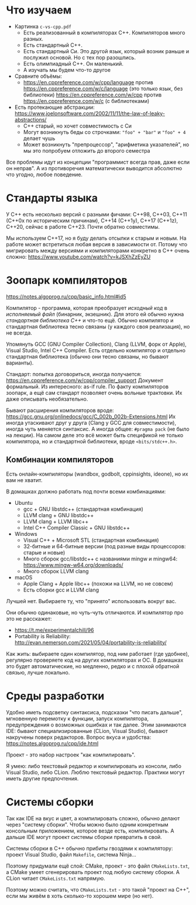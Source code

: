 # Что изучаем
* Картинка `c-vs-cpp.pdf`
    * Есть реализованный в компиляторах C++.
      Компиляторов много разных.
    * Есть стандартный C++.
    * Есть стандартный Си. Это другой язык, который возник раньше и послужил основой. Но с тех пор разошлись.
    * Есть олимпиадный C++. Он маленький.
    * А изучать мы будем что-то другое
* Сравните объёмы:
    * https://en.cppreference.com/w/cpp/language против https://en.cppreference.com/w/c/language
      (это только язык, без библиотеки)
    https://en.cppreference.com/w/cpp против https://en.cppreference.com/w/c (с библиотеками)
* Есть протекающие абстракции: https://www.joelonsoftware.com/2002/11/11/the-law-of-leaky-abstractions/
    * C++ старый, но хочет совместимость с Си
    * Могут возникнуть беды со строчками: `"foo" + "bar"` и `"foo" + 4` делает чушь
    * Может возникнуть "препроцессор", "арифметика указателей", но мы это попробуем
      отложить до второго семестра

Все проблемы идут из концепции "программист всегда прав, даже если он неправ".
А из противоречия математически выводится абсолютно что угодно, любое поведение.

# Стандарты языка
У C++ есть несколько версий с разными фичами: C++98, C++03, C++11 (C++0x по историческим причинам),
C++14 (C++1y), C++17 (C++1z), C++20, сейчас в работе C++23.
Почти обратно совместимы.

Мы используем C++17, но я буду делать отсылки к старым и новым.
На работе может встретиться любая версия в зависимости от.
Потому что мигрировать между версиями и компиляторами конкретно в C++ очень сложно: https://www.youtube.com/watch?v=kJSXhZzEyZU

# Зоопарк компиляторов
https://notes.algoprog.ru/cpp/basic_info.html#id5

Компилятор - программа, которая преобразует _исходный код_ в _исполняемый файл_ (бинарник, экзешник).
Для этого ей обычно нужна _стандартная библиотека C++_ и что-то ещё.
Обычно компилятор и стандартная библиотека тесно связаны (у каждого своя реализация), но не всегда.

Упомянуть GCC (GNU Compiler Collection), Clang (LLVM, форк от Apple), Visual Studio, Intel C++ Compiler.
Есть отдельно компилятор и отдельно стандартная библиотека (обычно они тесно связаны, но бывают варианты).

Стандарт: попытка договориться, иногда получается: https://en.cppreference.com/w/cpp/compiler_support
Документ формальный. Из интересного: as-if rule.
По факту компиляторов зоопарк, а ещё сам стандарт позволяет очень вольные трактовки.
Их даже описывать необязательно.

Бывают расширения компиляторов вроде: https://gcc.gnu.org/onlinedocs/gcc/C_002b_002b-Extensions.html
Их иногда утаскивают друг у друга (Clang у GCC для совместимости), иногда чуть меняется синтаксис.
А иногда общее: `#pragma pack` (не было на лекции).
На самом деле это всё может быть спецификой не только компилятора, но и стандартной библиотеки,
вроде `<bits/stdc++.h>`.

## Комбинации компиляторов
Есть онлайн-компиляторы (wandbox, godbolt, cppinsights, ideone), но их вам не хватит.

В домашках должно работать под почти всеми комбинациями:

* Ubuntu
    * gcc + GNU libstdc++ (стандартная комбинация)
    * LLVM clang + GNU libstdc++
    * LLVM clang + LLVM libc++
    * Intel C++ Compiler Classic + GNU libstdc++
* Windows
    * Visual C++ + Microsoft STL (стандартная комбинация)
    * 32-битные и 64-битные версии (под разные виды процессоров: старые и новые)
    * Много сборок gcc/libstdc++ с названиями mingw и mingw64: https://www.mingw-w64.org/downloads/
    * Много сборок LLVM clang
* macOS
    * Apple Clang + Apple libc++ (похожи на LLVM, но не совсем)
    * Есть сборки gcc и LLVM clang

Лучшей нет. Выбираете ту, что "принято" использовать вокруг вас.

Они обычно одинаковые, но чуть-чуть отличаются. И компилятор про это не расскажет:

* https://t.me/experimentalchill/96
* Portability is Reliability: http://evan.nemerson.com/2021/05/04/portability-is-reliability/

Как жить: выбираете один компилятор, под ним работает (где удобнее), регулярно проверяете код на
других компиляторах и ОС.
В домашках это будет автоматические, но медленно, редко и с плохой обратной связью, лучше локально.

# Среды разработки
Удобно иметь подсветку синтаксиса, подсказки "что писать дальше", мгновенную перемотку к функции,
запуск компилятора, предупреждения о возможных ошибках и так далее.
Этим занимаются IDE: бывают специализированные (CLion, Visual Studio), бывают накручены поверх редакторов.
Вопрос вкуса и удобства: https://notes.algoprog.ru/cpp/ide.html

Проект - это набор настроек "как компилировать".

Я умею: либо текстовый редактор и компилировать из консоли, либо Visual Studio, либо CLion.
Люблю текстовый редактор.
Практики могут иметь другие предпочтения.

# Системы сборки
Так как IDE на вкус и цвет, а компилировать сложно, обычно делают через "систему сборки".
Чтобы можно было одним конкретным консольным приложением, которое везде есть, компилировать.
А дальше IDE могут проект системы сборки превратить в свой.

Системы сборки в C++ обычно прибиты гвоздями к компилятору: проект Visual Studio, файл `Makefile`,
система Ninja...

Поэтому придумали ещё слой: CMake, проект - это файл `CMakeLists.txt`, а CMake умеет сгенерировать
проект под любую систему сборки.  А CLion читает `CMakeLists.txt` напрямую.

Поэтому можно считать, что `CMakeLists.txt` - это такой "проект на C++", если мы живём в хоть
сколько-то хорошем мире (но нет).
